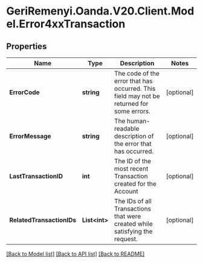 # GeriRemenyi.Oanda.V20.Client.Model.Error4xxTransaction
## Properties

Name | Type | Description | Notes
------------ | ------------- | ------------- | -------------
**ErrorCode** | **string** | The code of the error that has occurred. This field may not be returned for some errors. | [optional] 
**ErrorMessage** | **string** | The human-readable description of the error that has occurred. | [optional] 
**LastTransactionID** | **int** | The ID of the most recent Transaction created for the Account | [optional] 
**RelatedTransactionIDs** | **List&lt;int&gt;** | The IDs of all Transactions that were created while satisfying the request. | [optional] 

[[Back to Model list]](../README.md#documentation-for-models) [[Back to API list]](../README.md#documentation-for-api-endpoints) [[Back to README]](../README.md)

